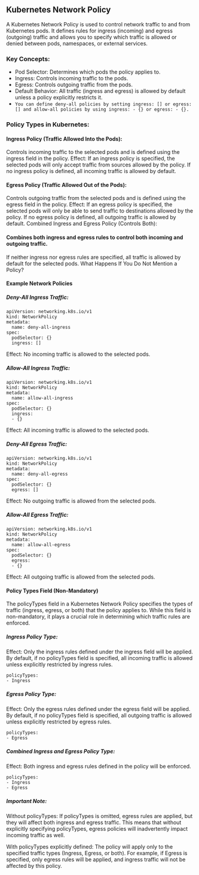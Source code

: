 ## Kubernetes Network Policy
A Kubernetes Network Policy is used to control network traffic to and from Kubernetes pods. It defines rules for ingress (incoming) and egress (outgoing) traffic and allows you to specify which traffic is allowed or denied between pods, namespaces, or external services.

### Key Concepts:
* Pod Selector: Determines which pods the policy applies to.
* Ingress: Controls incoming traffic to the pods.
* Egress: Controls outgoing traffic from the pods.
* Default Behavior: All traffic (ingress and egress) is allowed by default unless a policy explicitly restricts it.
* `You can define deny-all policies by setting ingress: [] or egress: [] and allow-all policies by using ingress: - {} or egress: - {}.`


### Policy Types in Kubernetes:
#### Ingress Policy (Traffic Allowed Into the Pods):
Controls incoming traffic to the selected pods and is defined using the ingress field in the policy.
Effect: If an ingress policy is specified, the selected pods will only accept traffic from sources allowed by the policy.
If no ingress policy is defined, all incoming traffic is allowed by default.

#### Egress Policy (Traffic Allowed Out of the Pods):
Controls outgoing traffic from the selected pods and is defined using the egress field in the policy.
Effect: If an egress policy is specified, the selected pods will only be able to send traffic to destinations allowed by the policy.
If no egress policy is defined, all outgoing traffic is allowed by default.
Combined Ingress and Egress Policy (Controls Both):

#### Combines both ingress and egress rules to control both incoming and outgoing traffic.
If neither ingress nor egress rules are specified, all traffic is allowed by default for the selected pods.
What Happens If You Do Not Mention a Policy?

#### Example Network Policies
##### Deny-All Ingress Traffic:

```
apiVersion: networking.k8s.io/v1
kind: NetworkPolicy
metadata:
  name: deny-all-ingress
spec:
  podSelector: {}
  ingress: []
```

Effect: No incoming traffic is allowed to the selected pods.

##### Allow-All Ingress Traffic:
```
apiVersion: networking.k8s.io/v1
kind: NetworkPolicy
metadata:
  name: allow-all-ingress
spec:
  podSelector: {}
  ingress:
  - {}
```

Effect: All incoming traffic is allowed to the selected pods.

##### Deny-All Egress Traffic:
```
apiVersion: networking.k8s.io/v1
kind: NetworkPolicy
metadata:
  name: deny-all-egress
spec:
  podSelector: {}
  egress: []
```
Effect: No outgoing traffic is allowed from the selected pods.

##### Allow-All Egress Traffic:
```
apiVersion: networking.k8s.io/v1
kind: NetworkPolicy
metadata:
  name: allow-all-egress
spec:
  podSelector: {}
  egress:
  - {}
```
Effect: All outgoing traffic is allowed from the selected pods.

#### Policy Types Field (Non-Mandatory)
The policyTypes field in a Kubernetes Network Policy specifies the types of traffic (ingress, egress, or both) that the policy applies to. While this field is non-mandatory, it plays a crucial role in determining which traffic rules are enforced.

##### Ingress Policy Type:
Effect: Only the ingress rules defined under the ingress field will be applied. By default, if no policyTypes field is specified, all incoming traffic is allowed unless explicitly restricted by ingress rules.
```
policyTypes:
- Ingress
```

##### Egress Policy Type:
Effect: Only the egress rules defined under the egress field will be applied. By default, if no policyTypes field is specified, all outgoing traffic is allowed unless explicitly restricted by egress rules.
```
policyTypes:
- Egress
```

##### Combined Ingress and Egress Policy Type:
Effect: Both ingress and egress rules defined in the policy will be enforced.
```
policyTypes:
- Ingress
- Egress
```

##### Important Note:
Without policyTypes: If policyTypes is omitted, egress rules are applied, but they will affect both ingress and egress traffic. This means that without explicitly specifying policyTypes, egress policies will inadvertently impact incoming traffic as well.

With policyTypes explicitly defined: The policy will apply only to the specified traffic types (Ingress, Egress, or both). For example, if Egress is specified, only egress rules will be applied, and ingress traffic will not be affected by this policy.
